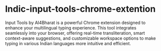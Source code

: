 # Indic-input-tools-chrome-extention
Input Tools by AI4Bharat is a powerful Chrome extension designed to enhance your multilingual typing experience. This tool integrates seamlessly into your browser, offering real-time transliteration, smart context-aware suggestions, and customizable workspace options to make typing in various Indian languages more intuitive and efficient.
